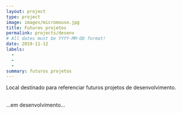 ```yaml
---
layout: project
type: project
image: images/micromouse.jpg
title: Futuros projetos
permalink: projects/desenv
# All dates must be YYYY-MM-DD format!
date: 2019-11-12
labels:
  - 
  - 
  - 
summary: futuros projetos
---
```




Local destinado para referenciar futuros projetos de desenvolvimento.


<br/> ...em desenvolvimento...



